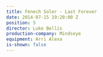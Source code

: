 ```yaml
---
title: Fenech Soler - Last Forever
date: 2014-07-15 19:20:00 Z
position: 5
director: Luke Bellis
production-company: Mindseye
equipment: Arri Alexa
is-shown: false
---
```


